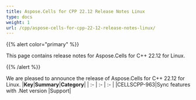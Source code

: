 ```yaml
---
title: Aspose.Cells for CPP 22.12 Release Notes Linux
type: docs
weight: 1
url: /cpp/aspose-cells-for-cpp-22-12-release-notes-linux/
---
```


{{% alert color="primary" %}}

This page contains release notes for Aspose.Cells for C++ 22.12 for Linux.

{{% /alert %}}

We are pleased to announce the release of Aspose.Cells for C++ 22.12 for Linux.
|**Key**|**Summary**|**Category**|
| :- | :- | :- |
|CELLSCPP-963|Sync features with .Net version |Support|


